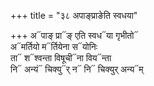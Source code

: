 +++
title = "३८ अपाङ्प्राङेति स्वधया"

+++
अ᳓पाङ् प्रा᳓ङ् एति स्वध᳓या गृभीतो᳓  
अ᳓मर्तियो म᳓र्तियेना स᳓योनिः  
ता᳓ श᳓श्वन्ता विषूची᳓ना विय᳓न्ता  
नि᳓ अन्यं᳓ चिक्यु᳓र् न᳓ नि᳓ चिक्युर् अन्य᳓म्